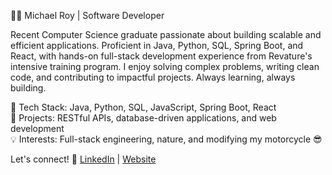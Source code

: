 👨‍💻 Michael Roy | Software Developer 

Recent Computer Science graduate passionate about building scalable and efficient applications. Proficient in Java, Python, SQL, Spring Boot, and React, with hands-on full-stack development experience from Revature's intensive training program. I enjoy solving complex problems, writing clean code, and contributing to impactful projects. Always learning, always building.

🚀 Tech Stack: Java, Python, SQL, JavaScript, Spring Boot, React <br>
📂 Projects: RESTful APIs, database-driven applications, and web development <br>
💡 Interests: Full-stack engineering, nature, and modifying my motorcycle 😎 <br>

Let's connect! 🚀 [LinkedIn](www.linkedin.com/in/michael-roy-715005208) | [Website](https://michaelroycodes.dev/) 

<!---
royboy322/royboy322 is a ✨ special ✨ repository because its `README.md` (this file) appears on your GitHub profile.
You can click the Preview link to take a look at your changes.
--->
